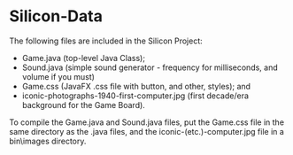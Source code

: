 # Silicon-Data

The following files are included in the Silicon Project:
+ Game.java (top-level Java Class);
+ Sound.java (simple sound generator - frequency for milliseconds, and volume if you must)
+ Game.css (JavaFX .css file with button, and other, styles); and
+ iconic-photographs-1940-first-computer.jpg (first decade/era background for the Game Board).

To compile the Game.java and Sound.java files, put the Game.css file in the same directory as the .java files, and the iconic-(etc.)-computer.jpg file in a bin\images directory.
